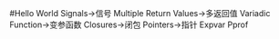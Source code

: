 #Hello World
Signals->信号
Multiple Return Values->多返回值
Variadic Function->变参函数
Closures->闭包
Pointers->指针
Expvar
Pprof
